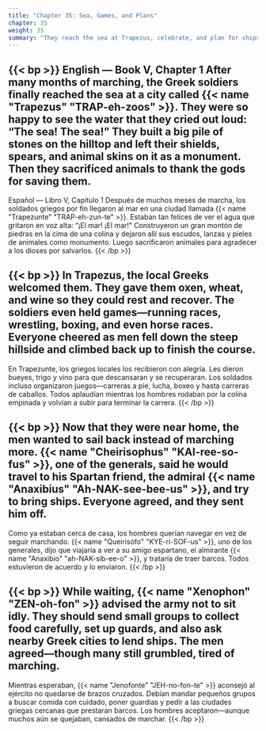 ```yaml
---
title: "Chapter 35: Sea, Games, and Plans"
chapter: 35
weight: 35
summary: "They reach the sea at Trapezus, celebrate, and plan for ships."
---
```


{{< bp >}}
English — Book V, Chapter 1
After many months of marching, the Greek soldiers finally reached the sea at a city called {{< name "Trapezus" "TRAP-eh-zoos" >}}. They were so happy to see the water that they cried out loud: “The sea! The sea!” They built a big pile of stones on the hilltop and left their shields, spears, and animal skins on it as a monument. Then they sacrificed animals to thank the gods for saving them.
---
Español — Libro V, Capítulo 1
Después de muchos meses de marcha, los soldados griegos por fin llegaron al mar en una ciudad llamada {{< name "Trapezunte" "TRAP-eh-zun-te" >}}. Estaban tan felices de ver el agua que gritaron en voz alta: “¡El mar! ¡El mar!” Construyeron un gran montón de piedras en la cima de una colina y dejaron allí sus escudos, lanzas y pieles de animales como monumento. Luego sacrificaron animales para agradecer a los dioses por salvarlos.
{{< /bp >}}

{{< bp >}}
In Trapezus, the local Greeks welcomed them. They gave them oxen, wheat, and wine so they could rest and recover. The soldiers even held games—running races, wrestling, boxing, and even horse races. Everyone cheered as men fell down the steep hillside and climbed back up to finish the course.
---
En Trapezunte, los griegos locales los recibieron con alegría. Les dieron bueyes, trigo y vino para que descansaran y se recuperaran. Los soldados incluso organizaron juegos—carreras a pie, lucha, boxeo y hasta carreras de caballos. Todos aplaudían mientras los hombres rodaban por la colina empinada y volvían a subir para terminar la carrera.
{{< /bp >}}

{{< bp >}}
Now that they were near home, the men wanted to sail back instead of marching more. {{< name "Cheirisophus" "KAI-ree-so-fus" >}}, one of the generals, said he would travel to his Spartan friend, the admiral {{< name "Anaxibius" "Ah-NAK-see-bee-us" >}}, and try to bring ships. Everyone agreed, and they sent him off.
---
Como ya estaban cerca de casa, los hombres querían navegar en vez de seguir marchando. {{< name "Queirisófo" "KYE-ri-SOF-us" >}}, uno de los generales, dijo que viajaría a ver a su amigo espartano, el almirante {{< name "Anaxibio" "ah-NAK-sib-ee-o" >}}, y trataría de traer barcos. Todos estuvieron de acuerdo y lo enviaron.
{{< /bp >}}

{{< bp >}}
While waiting, {{< name "Xenophon" "ZEN-oh-fon" >}} advised the army not to sit idly. They should send small groups to collect food carefully, set up guards, and also ask nearby Greek cities to lend ships. The men agreed—though many still grumbled, tired of marching.
---
Mientras esperaban, {{< name "Jenofonte" "JEH-no-fon-te" >}} aconsejó al ejército no quedarse de brazos cruzados. Debían mandar pequeños grupos a buscar comida con cuidado, poner guardias y pedir a las ciudades griegas cercanas que prestaran barcos. Los hombres aceptaron—aunque muchos aún se quejaban, cansados de marchar.
{{< /bp >}}
